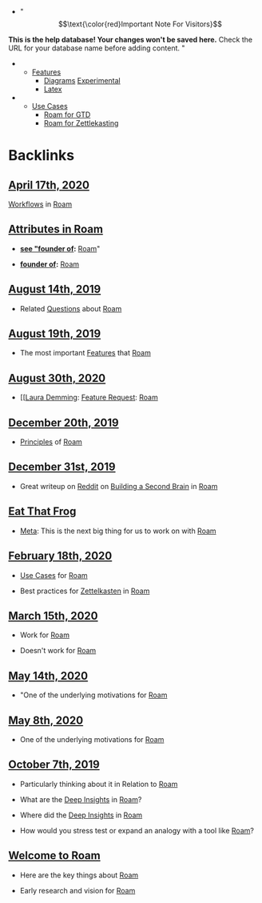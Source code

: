- "$$\text{\color{red}Important Note For Visitors}$$ 

**This is the help database! Your changes won't be saved here.** 
Check the URL for your database name before adding content. "
- * [Features](<Features.md>)
    - [Diagrams](<Diagrams.md>) [Experimental](<Experimental.md>) 
    - [Latex](<Latex.md>)
- * [Use Cases](<Use Cases.md>)
    - [Roam for GTD](<Roam for GTD.md>)
    - [Roam for Zettlekasting](<Roam for Zettlekasting.md>)

# Backlinks
## [April 17th, 2020](<April 17th, 2020.md>)
[Workflows](<Workflows.md>) in [Roam](<Roam.md>)

## [Attributes in Roam](<Attributes in Roam.md>)
- **[see "founder of](<see "founder of.md>):** [Roam](<Roam.md>)"

- **[founder of](<founder of.md>):** [Roam](<Roam.md>)

## [August 14th, 2019](<August 14th, 2019.md>)
- Related [Questions](<Questions.md>) about [Roam](<Roam.md>)

## [August 19th, 2019](<August 19th, 2019.md>)
- The most important [Features](<Features.md>) that [Roam](<Roam.md>)

## [August 30th, 2020](<August 30th, 2020.md>)
-  [[[Laura Demming](<[[Laura Demming.md>): [Feature Request](<Feature Request.md>): [Roam](<Roam.md>)

## [December 20th, 2019](<December 20th, 2019.md>)
- [Principles](<Principles.md>) of [Roam](<Roam.md>)

## [December 31st, 2019](<December 31st, 2019.md>)
- Great writeup on [Reddit](<Reddit.md>) on [Building a Second Brain](<Building a Second Brain.md>) in [Roam](<Roam.md>)

## [Eat That Frog](<Eat That Frog.md>)
- [Meta](<Meta.md>): This is the next big thing for us to work on with [Roam](<Roam.md>)

## [February 18th, 2020](<February 18th, 2020.md>)
- [Use Cases](<Use Cases.md>) for [Roam](<Roam.md>)

- Best practices for [Zettelkasten](<Zettelkasten.md>) in [Roam](<Roam.md>)

## [March 15th, 2020](<March 15th, 2020.md>)
- Work for [Roam](<Roam.md>)

- Doesn't work for [Roam](<Roam.md>)

## [May 14th, 2020](<May 14th, 2020.md>)
- "One of the underlying motivations for [Roam](<Roam.md>)

## [May 8th, 2020](<May 8th, 2020.md>)
- One of the underlying motivations for [Roam](<Roam.md>)

## [October 7th, 2019](<October 7th, 2019.md>)
- Particularly thinking about it in Relation to [Roam](<Roam.md>)

- What are the [Deep Insights](<Deep Insights.md>) in [Roam](<Roam.md>)?

- Where did the [Deep Insights](<Deep Insights.md>) in [Roam](<Roam.md>)

- How would you stress test or expand an analogy with a tool like [Roam](<Roam.md>)?

## [Welcome to Roam](<Welcome to Roam.md>)
- Here are the key things about [Roam](<Roam.md>)

- Early research and vision for [Roam](<Roam.md>)


